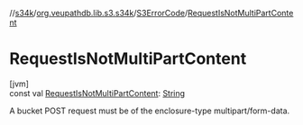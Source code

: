 //[s34k](../../../index.md)/[org.veupathdb.lib.s3.s34k](../index.md)/[S3ErrorCode](index.md)/[RequestIsNotMultiPartContent](-request-is-not-multi-part-content.md)

# RequestIsNotMultiPartContent

[jvm]\
const val [RequestIsNotMultiPartContent](-request-is-not-multi-part-content.md): [String](https://kotlinlang.org/api/latest/jvm/stdlib/kotlin/-string/index.html)

A bucket POST request must be of the enclosure-type multipart/form-data.

